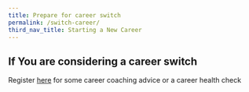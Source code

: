 ```yaml
---
title: Prepare for career switch
permalink: /switch-career/
third_nav_title: Starting a New Career
---
```


## If You are considering a career switch


Register [here](https://form.gov.sg/#!/5d8c8167f23aa800126bb9d9) for some career coaching advice or a career health check
